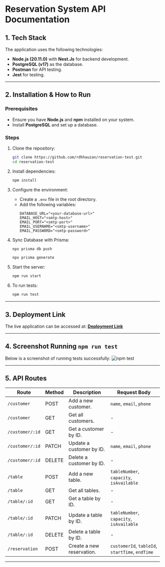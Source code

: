 # Reservation System API Documentation

## 1. Tech Stack
The application uses the following technologies:
- **Node.js (20.11.0)** with **Nest.Js** for backend development.
- **PostgreSQL (v17)** as the database.
- **Postman** for API testing.
- **Jest** for testing.

---

## 2. Installation & How to Run

### Prerequisites
- Ensure you have **Node.js** and **npm** installed on your system.
- Install **PostgreSQL** and set up a database.

### Steps
1. Clone the repository:
   ```bash
   git clone https://github.com/rdhhauzan/reservation-test.git
   cd reservation-test
   ```

2. Install dependencies:
   ```bash
   npm install
   ```

3. Configure the environment:
   - Create a `.env` file in the root directory.
   - Add the following variables:
     ```
     DATABASE_URL="<your-database-url>"
     EMAIL_HOST="<smtp-host>"
     EMAIL_PORT="<smtp-port>"
     EMAIL_USERNAME="<smtp-username>"
     EMAIL_PASSWORD="<smtp-password>"
     ```

4. Sync Database with Prisma:
   ```bash
   npx prisma db push
   ```
   ```bash
   npx prisma generate
   ```

5. Start the server:
   ```bash
   npm run start
   ```

6. To run tests:
   ```bash
   npm run test
   ```

---

## 3. Deployment Link
The live application can be accessed at: [**Deployment Link**](https://your-deployment-url.com)

---

## 4. Screenshot Running `npm run test`
Below is a screenshot of running tests successfully:
![npm test](./screenshots/jest-test.png)

---

## 5. API Routes

| **Route**                 | **Method** | **Description**                   | **Request Body**                                                                              |
|---------------------------|------------|-----------------------------------|------------------------------------------------------------------------------------------------------------------|
| `/customer`               | POST       | Add a new customer.              | `name`, `email`, `phone`                                                             |
| `/customer`               | GET        | Get all customers.               | -                                                                                                                |
| `/customer/:id`           | GET        | Get a customer by ID.            | -                                                                                                                |
| `/customer/:id`           | PATCH      | Update a customer by ID.         | `name`, `email`, `phone`                                                             |
| `/customer/:id`           | DELETE     | Delete a customer by ID.         | -                                                                                                                |
| `/table`                  | POST       | Add a new table.                 | `tableNumber`, `capacity`, `isAvailable`                                         |
| `/table`                  | GET        | Get all tables.                  | -                                                                                                                |
| `/table/:id`              | GET        | Get a table by ID.               | -                                                                                                                |
| `/table/:id`              | PATCH      | Update a table by ID.            | `tableNumber`, `capacity`, `isAvailable`                                           |
| `/table/:id`              | DELETE     | Delete a table by ID.            | -                                                                                                                |
| `/reservation`            | POST       | Create a new reservation.        | `customerId`, `tableId`, `startTime`, `endTime`                                      |

---
